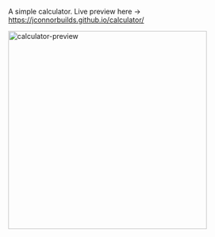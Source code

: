 A simple calculator. Live preview here -> https://jconnorbuilds.github.io/calculator/

<img width="400" alt="calculator-preview" src="https://github.com/jconnorbuilds/calculator/assets/65531832/ad3692e6-729f-4d75-9110-e9243429834e">
